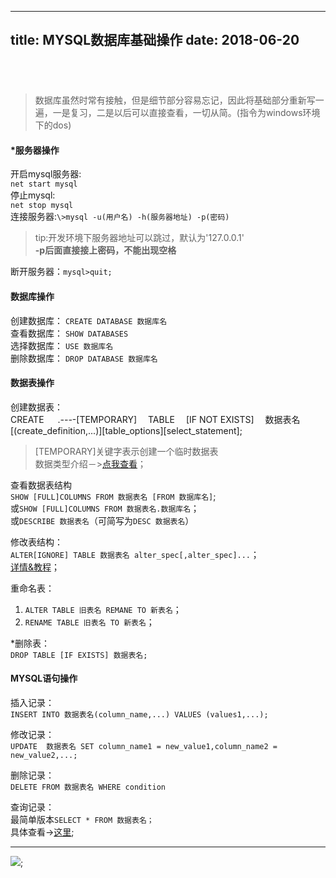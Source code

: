 ----
title: MYSQL数据库基础操作
date: 2018-06-20
----
## &nbsp;
>数据库虽然时常有接触，但是细节部分容易忘记，因此将基础部分重新写一遍，一是复习，二是以后可以直接查看，一切从简。(指令为windows环境下的dos)


#### *服务器操作
开启mysql服务器:  
`net start mysql`  
停止mysql:  
`net stop mysql`   
连接服务器:`\>mysql -u(用户名) -h(服务器地址) -p(密码)`
>tip:开发环境下服务器地址可以跳过，默认为'127.0.0.1'  
>**-p后面直接接上密码，不能出现空格**
<!-- more -->
断开服务器：`mysql>quit;`

#### 数据库操作
创建数据库：  `CREATE DATABASE 数据库名`  
查看数据库：  `SHOW DATABASES`  
选择数据库：  `USE 数据库名`  
删除数据库：  `DROP DATABASE 数据库名`

#### 数据表操作
创建数据表：   
	CREATE 　
.*---*-[TEMPORARY] 　TABLE 　[IF NOT EXISTS] 　数据表名
	[(create_definition,...)][table_options][select_statement];

>[TEMPORARY]关键字表示创建一个临时数据表  
>数据类型介绍－>[点我查看](http://blog.csdn.net/bzhxuexi/article/details/43700435)；

查看数据表结构  
`SHOW [FULL]COLUMNS FROM 数据表名 [FROM 数据库名]`;  
或`SHOW [FULL]COLUMNS FROM 数据表名.数据库名`；  
或`DESCRIBE 数据表名`（可简写为`DESC 数据表名`）

修改表结构：  
`ALTER[IGNORE] TABLE 数据表名 alter_spec[,alter_spec]...`；  
[详情&教程](http://www.runoob.com/mysql/mysql-alter.html)；


重命名表：  
1.  `ALTER TABLE 旧表名 REMANE TO 新表名`；  
2.  `RENAME TABLE 旧表名 TO 新表名`；

*删除表：  
`DROP TABLE [IF EXISTS] 数据表名;`

#### MYSQL语句操作  
插入记录：  
`INSERT INTO 数据表名(column_name,...) VALUES (values1,...);`

修改记录：  
`UPDATE  数据表名 SET column_name1 = new_value1,column_name2 = new_value2,...;`

删除记录：  
`DELETE FROM 数据表名 WHERE condition`

查询记录：  
最简单版本`SELECT * FROM 数据表名；`  
具体查看->[这里](http://www.runoob.com/mysql/mysql-select-query.html);

------
![](https://cl.ly/3k0g3d253o2F/j4.gif);